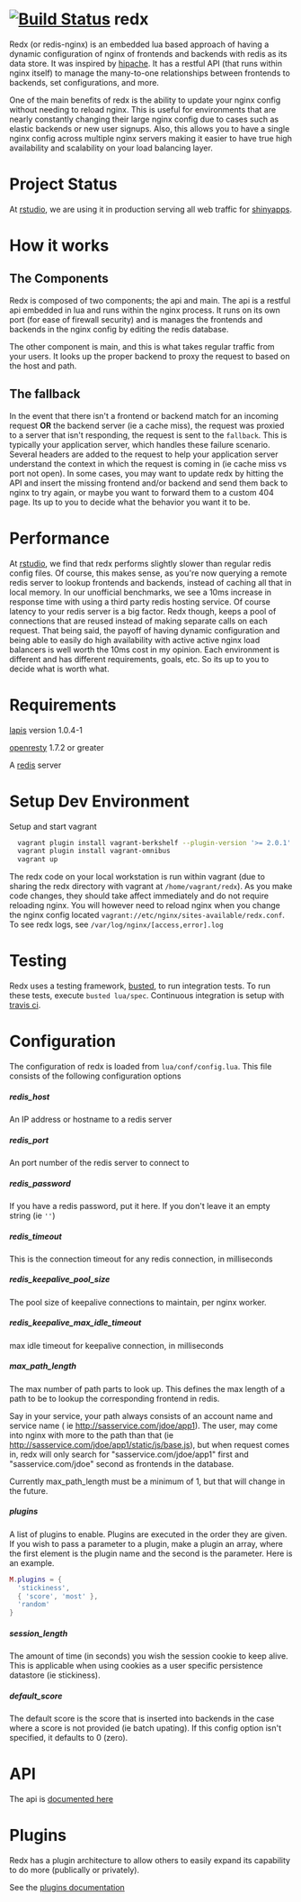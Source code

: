 [![Build Status](https://travis-ci.org/rstudio/redx.svg)](https://travis-ci.org/rstudio/redx)
redx
======

Redx (or redis-nginx) is an embedded lua based approach of having a dynamic configuration of nginx of frontends and backends with redis as its data store. It was inspired by [hipache](https://github.com/samalba/hipache-nginx). It has a restful API (that runs within nginx itself) to manage the many-to-one relationships between frontends to backends, set configurations, and more.

One of the main benefits of redx is the ability to update your nginx config without needing to reload nginx. This is useful for environments that are nearly constantly changing their large nginx config due to cases such as elastic backends or new user signups. Also, this allows you to have a single nginx config across multiple nginx servers making it easier to have true high availability and scalability on your load balancing layer. 

Project Status
==============

At [rstudio](http://www.rstudio.com/), we are using it in production serving all web traffic for [shinyapps](https://www.shinyapps.io/).

How it works
============

## The Components
Redx is composed of two components; the api and main. The api is a restful api embedded in lua and runs within the nginx process. It runs on its own port (for ease of firewall security) and is manages the frontends and backends in the nginx config by editing the redis database.

The other component is main, and this is what takes regular traffic from your users. It looks up the proper backend to proxy the request to based on the host and path.

## The fallback
In the event that there isn't a frontend or backend match for an incoming request **OR** the backend server (ie a cache miss), the request was proxied to a server that isn't responding, the request is sent to the `fallback`. This is typically your application server, which handles these failure scenario. Several headers are added to the request to help your application server understand the context in which the request is coming in (ie cache miss vs port not open). In some cases, you may want to update redx by hitting the API and insert the missing frontend and/or backend and send them back to nginx to try again, or maybe you want to forward them to a custom 404 page. Its up to you to decide what the behavior you want it to be.

Performance
===========

At [rstudio](http://www.rstudio.com/), we find that redx performs slightly slower than regular redis config files. Of course, this makes sense, as you're now querying a remote redis server to lookup frontends and backends, instead of caching all that in local memory. In our unofficial benchmarks, we see a 10ms increase in response time with using a third party redis hosting service. Of course latency to your redis server is a big factor. Redx though, keeps a pool of connections that are reused instead of making separate calls on each request.
That being said, the payoff of having dynamic configuration and being able to easily do high availability with active active nginx load balancers is well worth the 10ms cost in my opinion. Each environment is different and has different requirements, goals, etc. So its up to you to decide what is worth what.

Requirements
============

[lapis](http://leafo.net/lapis/) version 1.0.4-1

[openresty](http://openresty.org/) 1.7.2 or greater

A [redis](http://redis.io/) server

Setup Dev Environment
=====================

Setup and start vagrant

```bash
  vagrant plugin install vagrant-berkshelf --plugin-version '>= 2.0.1'
  vagrant plugin install vagrant-omnibus
  vagrant up
```

The redx code on your local workstation is run within vagrant (due to sharing the redx directory with vagrant at `/home/vagrant/redx`). As you make code changes, they should take affect immediately and do not require reloading nginx. You will however need to reload nginx when you change the nginx config located `vagrant://etc/nginx/sites-available/redx.conf`.
To see redx logs, see `/var/log/nginx/[access,error].log`

Testing
=======

Redx uses a testing framework, [busted](http://olivinelabs.com/busted/), to run integration tests. To run these tests, execute `busted lua/spec`. Continuous integration is setup with [travis ci](https://travis-ci.org/rstudio/redx).

Configuration
=============

The configuration of redx is loaded from `lua/conf/config.lua`. This file consists of the following configuration options

##### redis\_host
An IP address or hostname to a redis server

##### redis\_port
An port number of the redis server to connect to

##### redis\_password
If you have a redis password, put it here. If you don't leave it an empty string (ie `''`)

##### redis\_timeout
This is the connection timeout for any redis connection, in milliseconds

##### redis\_keepalive\_pool\_size
The pool size of keepalive connections to maintain, per nginx worker.

##### redis\_keepalive\_max\_idle\_timeout
max idle timeout for keepalive connection, in milliseconds

##### max\_path\_length
The max number of path parts to look up. This defines the max length of a path to be to lookup the corresponding frontend in redis.

Say in your service, your path always consists of an account name and service name ( ie http://sasservice.com/jdoe/app1). The user, may come into nginx with more to the path than that (ie http://sasservice.com/jdoe/app1/static/js/base.js), but when request comes in, redx will only search for "sasservice.com/jdoe/app1" first and "sasservice.com/jdoe" second as frontends in the database.

Currently max_path_length must be a minimum of 1, but that will change in the future.

##### plugins
A list of plugins to enable. Plugins are executed in the order they are given. If you wish to pass a parameter to a plugin, make a plugin an array, where the first element is the plugin name and the second is the parameter. Here is an example.
```lua
M.plugins = {
  'stickiness',
  { 'score', 'most' },
  'random'
}
```

##### session\_length
The amount of time (in seconds) you wish the session cookie to keep alive. This is applicable when using cookies as a user specific persistence datastore (ie stickiness).

##### default\_score
The default score is the score that is inserted into backends in the case where a score is not provided (ie batch upating). If this config option isn't specified, it defaults to 0 (zero).

API
===

The api is [documented here](https://github.com/rstudio/redx/blob/master/docs/api.md)

Plugins
=======

Redx has a plugin architecture to allow others to easily expand its capability to do more (publically or privately).

See the [plugins documentation](https://github.com/rstudio/redx/blob/master/docs/plugins.md)

